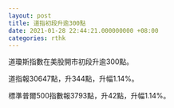 ```yaml
---
layout: post
title: 道指初段升逾300點
date: 2021-01-28 22:44:21.000000000 +08:00
categories: rthk
---
```


道瓊斯指數在美股開市初段升逾300點。

道指報30647點，升344點，升幅1.14%。

標準普爾500指數報3793點，升42點，升幅1.14%。
